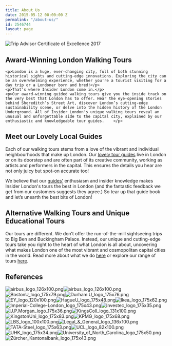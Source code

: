 ```yaml
---
title: About Us
date: 2015-05-12 00:00:00 Z
permalink: "/about-us/"
id: 2546744
layout: page
---
```


<!-- Certificate of Excellence -->
<div>
	<img src="/uploads/2017_COE_Logos_API_178x180_en-US-UK.jpg" alt="Trip Advisor Certificate of Excellence 2017" />
</div>

<!-- Text -->
<div>
	<h2>Award-Winning London Walking Tours</h2>

	<p>London is a huge, ever-changing city, full of both stunning historical sights and cutting-edge innovations. Exploring the city can be an overwhelming experience, whether you're a tourist visiting for a day trip or a Londoner born and bred!</p>
	<p>That’s where Insider London come in.</p>
	<p>Our award-winning guided walking tours give you the inside track on the very best that London has to offer. Hear the eye-opening stories behind Shoreditch’s Street Art, discover London’s cutting-edge sustainability scene, or delve into the hidden history of the London Underground. All of Insider London's unique walking tours reveal an unusual and unforgettable side to the capital city, explained by our enthusiastic and knowledgeable tour guides.	</p>
</div>

<div>
	<h2>Meet our Lovely Local Guides</h2>
	<p>Each of our walking tours stems from a love of the vibrant and individual neighbourhoods that make up London. Our <a href="/tour-guides">lovely tour guides</a> live in London or on its doorstep and are often part of its creative community, working as artists and performers in the capital. This ensures the details you hear are not only juicy but spot-on accurate too!</p>
	<p>We believe that our <a href="/tour-guides">guides'</a> enthusiasm and insider knowledge makes Insider London's tours the best in London (and the fantastic feedback we get from our customers suggests they agree.) So tear up that guide book and let’s unearth the best bits of London!</p>
</div>

<div>
	<h2>Alternative Walking Tours and Unique Educational Tours</h2>
	<p>Our tours are different. We don’t offer the run-of-the-mill sightseeing trips to Big Ben and Buckingham Palace. Instead, our unique and cutting-edge tours take you right to the heart of what London is all about, uncovering what makes London one of the most vibrant and cosmopolitan capital cities in the world. Read more about what we do <a href="/about-us/">here</a> or explore our range of tours <a href="/tours/">here</a>.</p>

## References
![airbus_logo_126x100.png](/uploads/airbus_logo_126x100.png)![airbus_logo_126x100.png](/uploads/airbus_logo_126x100.png)![BostonU_logo_175x79.png](/uploads/BostonU_logo_175x79.png)![Durham U_logo_175x76.png](/uploads/Durham%20U_logo_175x76.png)![EY_logo_120x100.png](/uploads/EY_logo_120x100.png)![HagueU_logo_175x48.png](/uploads/HagueU_logo_175x48.png)![Ikea_logo_175x62.png](/uploads/Ikea_logo_175x62.png)![Imperial-College-London_logo_175x43.png](/uploads/Imperial-College-London_logo_175x43.png)![investec_logo_175x35.png](/uploads/investec_logo_175x35.png)![J.P.Morgan_logo_175x36.png](/uploads/J.P.Morgan_logo_175x36.png)![KingsColl_logo_131x100.png](/uploads/KingsColl_logo_131x100.png)![KingstonUni_logo_175x83.png](/uploads/KingstonUni_logo_175x83.png)![KPMG_logo_175x68.png](/uploads/KPMG_logo_175x68.png)![LBS_logo_100x100.png](/uploads/LBS_logo_100x100.png)![Legal_&_General_logo_136x100.png](/uploads/Legal_&_General_logo_136x100.png)![TATA-Steel_logo_175x63.png](/uploads/TATA-Steel_logo_175x63.png)![UCL_logo_82x100.png](/uploads/UCL_logo_82x100.png)![UHK_logo_175x34.png](/uploads/UHK_logo_175x34.png)![University_of_North_Carolina_logo_175x50.png](/uploads/University_of_North_Carolina_logo_175x50.png)![Zürcher_Kantonalbank_logo_175x43.png](/uploads/Z%C3%BCrcher_Kantonalbank_logo_175x43.png)